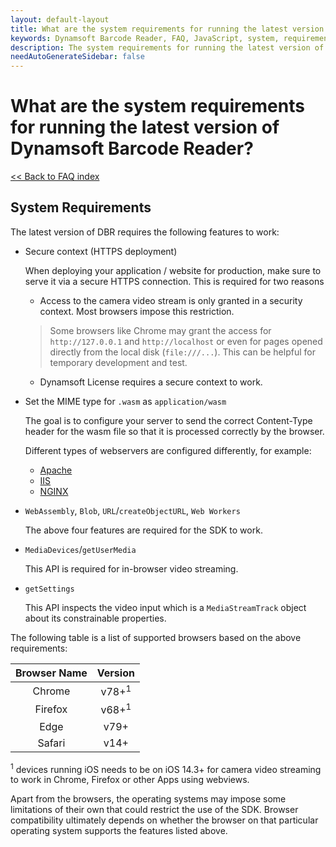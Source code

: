 ```yaml
---
layout: default-layout
title: What are the system requirements for running the latest version of Dynamsoft Barcode Reader?
keywords: Dynamsoft Barcode Reader, FAQ, JavaScript, system, requirement
description: The system requirements for running the latest version of Dynamsoft Barcode Reader?
needAutoGenerateSidebar: false
---
```


# What are the system requirements for running the latest version of Dynamsoft Barcode Reader?

[<< Back to FAQ index](index.md)

## System Requirements

The latest version of DBR requires the following features to work:

- Secure context (HTTPS deployment)

  When deploying your application / website for production, make sure to serve it via a secure HTTPS connection. This is required for two reasons
  
  - Access to the camera video stream is only granted in a security context. Most browsers impose this restriction.
  > Some browsers like Chrome may grant the access for `http://127.0.0.1` and `http://localhost` or even for pages opened directly from the local disk (`file:///...`). This can be helpful for temporary development and test.
  
  - Dynamsoft License requires a secure context to work.
 
-  Set the MIME type for `.wasm` as `application/wasm`
   
   The goal is to configure your server to send the correct Content-Type header for the wasm file so that it is processed correctly by the browser.
     
     Different types of webservers are configured differently, for example:

     + <a target="_blank" href="https://developer.mozilla.org/en-US/docs/Learn/Server-side/Apache_Configuration_htaccess#media_types_and_character_encodings" title="Apache">Apache</a>
     + <a target="_blank" href="https://docs.microsoft.com/en-us/iis/configuration/system.webserver/staticcontent/mimemap" title="IIS">IIS</a>
     + <a target="_blank" href="https://www.nginx.com/resources/wiki/start/topics/examples/full/#mime-types" title="NGINX">NGINX</a>


- `WebAssembly`, `Blob`, `URL`/`createObjectURL`, `Web Workers`

  The above four features are required for the SDK to work.

- `MediaDevices`/`getUserMedia`

  This API is required for in-browser video streaming.

- `getSettings`

  This API inspects the video input which is a `MediaStreamTrack` object about its constrainable properties.

The following table is a list of supported browsers based on the above requirements:

  | Browser Name |     Version      |
  | :----------: | :--------------: |
  |    Chrome    | v78+<sup>1</sup> |
  |   Firefox    | v68+<sup>1</sup> |
  |     Edge     |       v79+       |
  |    Safari    |       v14+       |

  <sup>1</sup> devices running iOS needs to be on iOS 14.3+ for camera video streaming to work in Chrome, Firefox or other Apps using webviews.

Apart from the browsers, the operating systems may impose some limitations of their own that could restrict the use of the SDK. Browser compatibility ultimately depends on whether the browser on that particular operating system supports the features listed above.
